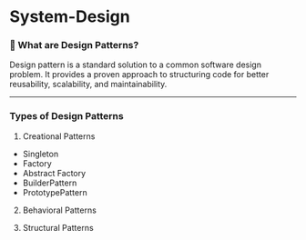 # System-Design

### 📖 What are Design Patterns?

Design pattern is a standard solution to a common software design problem. It provides a proven approach to structuring code for better reusability, scalability, and maintainability.

---
### Types of Design Patterns

1. Creational Patterns
  - Singleton 
  - Factory
  - Abstract Factory
  - BuilderPattern
  - PrototypePattern

2. Behavioral Patterns

3. Structural Patterns
